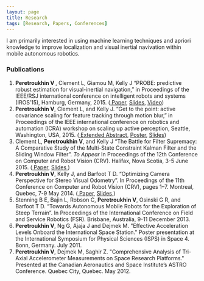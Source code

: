 ```yaml
---
layout: page
title: Research
tags: [Research, Papers, Conferences]
---
```


I am primarily interested in using machine learning techniques and apriori knowledge to improve localization and visual inertial navivation within mobile autonomous robotics.

<h3>Publications</h3>
<div id='publicationList'>
<ol>
<li>
<strong>Peretroukhin V </strong>, Clement L, Giamou M, Kelly J “<span class='udl'>PROBE: predictive robust estimation for visual-inertial navigation</span>,” in Proceedings of the IEEE/RSJ international conference on intelligent robots and systems (IROS’15), Hamburg, Germany, 2015. (<a href='{{ site.url }}/assets/research_material/IROS2015-Peretroukhin-PROBE-Paper.pdf'><i class="fa fa-file-text-o"></i> Paper</a>, <a href='{{ site.url }}/assets/research_material/IROS2015-Peretroukhin-PROBE-Presentation.pdf'><i class="fa fa-desktop"></i> Slides</a>, <a href='https://www.youtube.com/watch?v=0YmdVJ0Be3Q'><i class="fa fa-video-camera"></i> Video</a>)
</li>
<li>
<strong>Peretroukhin V</strong>, Clement L, and Kelly J. “<span class='udl'>Get to the point: active covariance scaling for feature tracking through motion blur</span>,” in Proceedings of the IEEE international conference on robotics and automation (ICRA) workshop on scaling up active perception, Seattle, Washington, USA, 2015.  (<a href='{{ site.url }}/assets/research_material/ICRA2015-Blur-Abstract.pdf'><i class="fa fa-file-text-o"></i> Extended Abstract</a>, <a href='{{ site.url }}/assets/research_material/ICRA2015-Blur-Poster.pdf'><i class="fa fa-picture-o"></i> Poster</a>, <a href='{{ site.url }}/assets/research_material/ICRA2015-Blur-Presentation.pdf'><i class="fa fa-desktop"></i> Slides</a>)
</li>
<li>
Clement L, <strong>Peretroukhin V</strong>, and Kelly J “<span class='udl'>The Battle for Filter Supremacy: A Comparative Study of the Multi-State Constraint Kalman Filter and the Sliding Window Filter</span>”. <em> To Appear </em> In Proceedings of the 12th Conference on Computer and Robot Vision (CRV). Halifax, Nova Scotia, 3-5 June 2015. (<a href='{{ site.url }}/assets/research_material/CRV2015-Filter-Supremacy-Paper.pdf'> <i class="fa fa-file-text-o"></i> Paper</a>, <a href='{{ site.url }}/assets/research_material/CRV2015-Filter-Supremacy-Presentation.pdf'><i class="fa fa-desktop"></i> Slides </a>)
</li>
<li>
<strong>Peretroukhin V</strong>, Kelly J, and Barfoot T D. “<span class='udl'>Optimizing Camera Perspective for Stereo Visual Odometry</span>”. In Proceedings of the 11th Conference on Computer and Robot Vision (CRV), pages 1–7. Montreal, Quebec, 7-9 May 2014. (<a href='{{ site.url }}/assets/research_material/VP_CRV2014-OptVOPrePrint.pdf'> <i class="fa fa-file-text-o"></i> Paper</a>, <a href='{{ site.url }}/assets/research_material/VP-CRVPresentation.pdf'><i class="fa fa-desktop"></i> Slides </a>)
</li>
<li>
Stenning B E, Bajin L, Robson C, <strong>Peretroukhin V</strong>, Osinski G R, and Barfoot T D. “<span class='udl'>Towards Autonomous Mobile Robots for the Exploration of Steep Terrain</span>”. In Proceedings of the International Conference on Field and Service Robotics (FSR). Brisbane, Australia, 9-11 December 2013.
</li>
<li>
<strong>Peretroukhin V</strong>, Ng G, Ajaja J and Dejmek M.  "<span class='udl'>Effective Acceleration Levels Onboard the International Space Station.</span>" Poster presentation at the International Symposium for Physical Sciences (ISPS) in Space 4. Bonn, Germany. July 2011.
</li>
<li>
<strong>Peretroukhin V</strong>, Dejmek M, Saghir Z. "<span class='udl'>Comprehensive Analysis of Tri-Axial Accelerometer Measurements on Space Research Platforms.</span>" Presented at the Canadian Aeronautics and Space Institute’s ASTRO Conference. Quebec City, Quebec. May 2012.
</li>
</ol>
</div>
